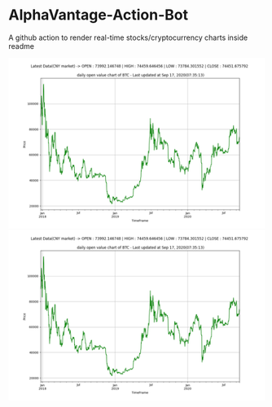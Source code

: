 # AlphaVantage-Action-Bot
A github action to render real-time stocks/cryptocurrency charts inside readme 


![AlphaVantage-Action-Bot-Chart](././alphavantage/chart.png)
![AlphaVantage-Action-Bot-Chart](././alphavantage/chart.png)
